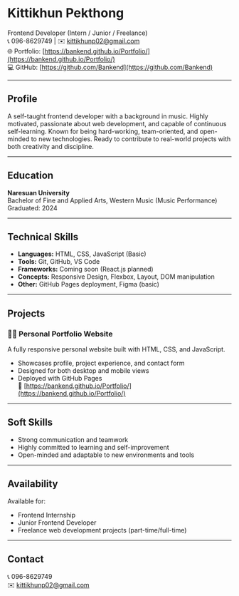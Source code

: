 # Kittikhun Pekthong  
Frontend Developer (Intern / Junior / Freelance)  
📞 096-8629749 | ✉️ kittikhunp02@gmail.com  
🌐 Portfolio: [https://bankend.github.io/Portfolio/](https://bankend.github.io/Portfolio/)  
💻 GitHub: [https://github.com/Bankend](https://github.com/Bankend)

---

## Profile

A self-taught frontend developer with a background in music. Highly motivated, passionate about web development, and capable of continuous self-learning. Known for being hard-working, team-oriented, and open-minded to new technologies. Ready to contribute to real-world projects with both creativity and discipline.

---

## Education

**Naresuan University**  
Bachelor of Fine and Applied Arts, Western Music (Music Performance)  
Graduated: 2024

---

## Technical Skills

- **Languages:** HTML, CSS, JavaScript (Basic)
- **Tools:** Git, GitHub, VS Code
- **Frameworks:** Coming soon (React.js planned)
- **Concepts:** Responsive Design, Flexbox, Layout, DOM manipulation
- **Other:** GitHub Pages deployment, Figma (basic)

---

## Projects

### 🧑‍💻 Personal Portfolio Website  
A fully responsive personal website built with HTML, CSS, and JavaScript.  
- Showcases profile, project experience, and contact form  
- Designed for both desktop and mobile views  
- Deployed with GitHub Pages  
🔗 [https://bankend.github.io/Portfolio/](https://bankend.github.io/Portfolio/)

---

## Soft Skills

- Strong communication and teamwork
- Highly committed to learning and self-improvement
- Open-minded and adaptable to new environments and tools

---

## Availability

Available for:
- Frontend Internship  
- Junior Frontend Developer  
- Freelance web development projects (part-time/full-time)

---

## Contact

📞 096-8629749  
✉️ kittikhunp02@gmail.com  